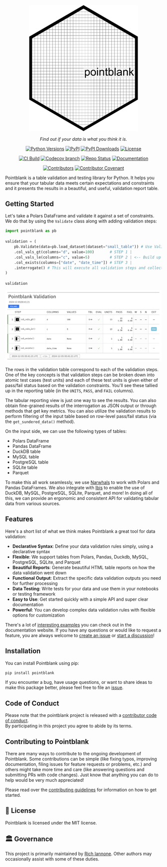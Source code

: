 <div align="center">

<img src="images/pointblank_logo.svg" alt="Pointblank logo" width="350px"/>

_Find out if your data is what you think it is._

[![Python Versions](https://img.shields.io/pypi/pyversions/pointblank.svg)](https://pypi.python.org/pypi/pointblank)
[![PyPI](https://img.shields.io/pypi/v/pointblank)](https://pypi.org/project/pointblank/#history)
[![PyPI Downloads](https://img.shields.io/pypi/dm/pointblank)](https://pypistats.org/packages/pointblank)
[![License](https://img.shields.io/github/license/rich-iannone/pointblank)](https://img.shields.io/github/license/rich-iannone/pointblank)

[![CI Build](https://github.com/rich-iannone/pointblank/actions/workflows/ci-tests.yaml/badge.svg)](https://github.com/rich-iannone/pointblank/actions/workflows/ci-tests.yaml)
[![Codecov branch](https://img.shields.io/codecov/c/github/rich-iannone/pointblank/main.svg)](https://codecov.io/gh/rich-iannone/pointblank)
[![Repo Status](https://www.repostatus.org/badges/latest/active.svg)](https://www.repostatus.org/#active)
[![Documentation](https://img.shields.io/badge/docs-project_website-blue.svg)](https://rich-iannone.github.io/pointblank/)

[![Contributors](https://img.shields.io/github/contributors/rich-iannone/pointblank)](https://github.com/rich-iannone/pointblank/graphs/contributors)
[![Contributor Covenant](https://img.shields.io/badge/Contributor%20Covenant-v2.1%20adopted-ff69b4.svg)](https://www.contributor-covenant.org/version/2/1/code_of_conduct.html)

</div>

Pointblank is a table validation and testing library for Python. It helps you ensure that your
tabular data meets certain expectations and constraints and it presents the results in a beautiful,
and useful, validation report table.

## Getting Started

Let's take a Polars DataFrame and validate it against a set of constraints. We do that by using the
`Validate` class along with adding validation steps:

```python
import pointblank as pb

validation = (
    pb.Validate(data=pb.load_dataset(dataset="small_table")) # Use Validate() to start
    .col_vals_gt(columns="d", value=100)       # STEP 1 |
    .col_vals_le(columns="c", value=5)         # STEP 2 | <-- Build up a validation plan
    .col_exists(columns=["date", "date_time"]) # STEP 3 |
    .interrogate() # This will execute all validation steps and collect intel
)

validation
```

<img src="images/pointblank-tabular-report.png" alt="Validation Report">

The rows in the validation table correspond to each of the validation steps. One of the key concepts
is that validation steps can be broken down into atomic test cases (test units) and each of these
test units is given either of pass/fail status based on the validation constraints. You'll see these
tallied up in the reporting table (in the `UNITS`, `PASS`, and `FAIL` columns).

The tabular reporting view is just one way to see the results. You can also obtain fine-grained
results of the interrogation as JSON output or through methods that get key metrics. You can also
utilize the validation results to perform filtering of the input table based on row-level pass/fail
status (via the `get_sundered_data()` method).

On the input side, we can use the following types of tables:

- Polars DataFrame
- Pandas DataFrame
- DuckDB table
- MySQL table
- PostgreSQL table
- SQLite table
- Parquet

To make this all work seamlessly, we use [Narwhals](https://github.com/narwhals-dev/narwhals) to
work with Polars and Pandas DataFrames. We also integrate with
[Ibis](https://github.com/ibis-project/ibis) to enable the use of DuckDB, MySQL, PostgreSQL, SQLite,
Parquet, and more! In doing all of this, we can provide an ergonomic and consistent API for
validating tabular data from various sources.

## Features

Here's a short list of what we think makes Pointblank a great tool for data validation:

- **Declarative Syntax**: Define your data validation rules simply, using a declarative syntax
- **Flexible**: We support tables from Polars, Pandas, Duckdb, MySQL, PostgreSQL, SQLite, and Parquet
- **Beautiful Reports**: Generate beautiful HTML table reports on how the data validation went down
- **Functional Output**: Extract the specific data validation outputs you need for further processing
- **Data Testing**: Write tests for your data and use them in your notebooks or testing framework
- **Easy to Use**: Get started quickly with a simple API and super clear documentation
- **Powerful**: You can develop complex data validation rules with flexible options for customization

There's a lot of [interesting examples](https://rich-iannone.github.io/pointblank/examples/) you can
check out in the documentation website. If you have any questions or would like to request a
feature, you are always welcome to [create an issue](https://github.com/rich-iannone/pointblank/issues)
or [start a discussion](https://github.com/rich-iannone/pointblank/discussions)!

## Installation

You can install Pointblank using pip:

```bash
pip install pointblank
```

If you encounter a bug, have usage questions, or want to share ideas to make this package better,
please feel free to file an [issue](https://github.com/rich-iannone/pointblank/issues).

## Code of Conduct

Please note that the pointblank project is released with a
[contributor code of conduct](https://www.contributor-covenant.org/version/2/1/code_of_conduct/).
<br>By participating in this project you agree to abide by its terms.

## Contributing to Pointblank

There are many ways to contribute to the ongoing development of Pointblank. Some contributions can
be simple (like fixing typos, improving documentation, filing issues for feature requests or
problems, etc.) and others might take more time and care (like answering questions and submitting
PRs with code changes). Just know that anything you can do to help would be very much appreciated!

Please read over the
[contributing guidelines](https://github.com/rich-iannone/pointblank/blob/main/CONTRIBUTING.md) for
information on how to get started.

## 📄 License

Pointblank is licensed under the MIT license.

## 🏛️ Governance

This project is primarily maintained by
[Rich Iannone](https://bsky.app/profile/richmeister.bsky.social). Other authors may occasionally
assist with some of these duties.
